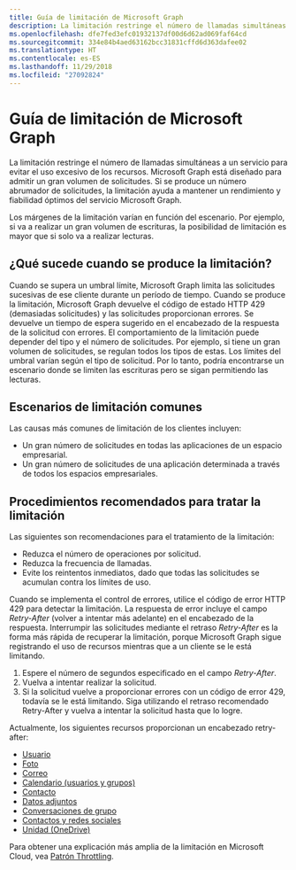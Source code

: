 ```yaml
---
title: Guía de limitación de Microsoft Graph
description: La limitación restringe el número de llamadas simultáneas a un servicio para evitar el uso excesivo de los recursos. Microsoft Graph está diseñado para admitir un gran volumen de solicitudes. Si se produce un número abrumador de solicitudes, la limitación ayuda a mantener un rendimiento y fiabilidad óptimos del servicio Microsoft Graph.
ms.openlocfilehash: dfe7fed3efc01932137df00d6d62ad069faf64cd
ms.sourcegitcommit: 334e84b4aed63162bcc31831cffd6d363dafee02
ms.translationtype: HT
ms.contentlocale: es-ES
ms.lasthandoff: 11/29/2018
ms.locfileid: "27092824"
---
```

# <a name="microsoft-graph-throttling-guidance"></a>Guía de limitación de Microsoft Graph


La limitación restringe el número de llamadas simultáneas a un servicio para evitar el uso excesivo de los recursos. Microsoft Graph está diseñado para admitir un gran volumen de solicitudes. Si se produce un número abrumador de solicitudes, la limitación ayuda a mantener un rendimiento y fiabilidad óptimos del servicio Microsoft Graph.

Los márgenes de la limitación varían en función del escenario. Por ejemplo, si va a realizar un gran volumen de escrituras, la posibilidad de limitación es mayor que si solo va a realizar lecturas.

## <a name="what-happens-when-throttling-occurs"></a>¿Qué sucede cuando se produce la limitación?

Cuando se supera un umbral límite, Microsoft Graph limita las solicitudes sucesivas de ese cliente durante un período de tiempo. Cuando se produce la limitación, Microsoft Graph devuelve el código de estado HTTP 429 (demasiadas solicitudes) y las solicitudes proporcionan errores. Se devuelve un tiempo de espera sugerido en el encabezado de la respuesta de la solicitud con errores. El comportamiento de la limitación puede depender del tipo y el número de solicitudes. Por ejemplo, si tiene un gran volumen de solicitudes, se regulan todos los tipos de estas. Los límites del umbral varían según el tipo de solicitud. Por lo tanto, podría encontrarse un escenario donde se limiten las escrituras pero se sigan permitiendo las lecturas. 

## <a name="common-throttling-scenarios"></a>Escenarios de limitación comunes

Las causas más comunes de limitación de los clientes incluyen:

* Un gran número de solicitudes en todas las aplicaciones de un espacio empresarial.
* Un gran número de solicitudes de una aplicación determinada a través de todos los espacios empresariales.

## <a name="best-practices-to-handle-throttling"></a>Procedimientos recomendados para tratar la limitación

Las siguientes son recomendaciones para el tratamiento de la limitación:

* Reduzca el número de operaciones por solicitud.
* Reduzca la frecuencia de llamadas.
* Evite los reintentos inmediatos, dado que todas las solicitudes se acumulan contra los límites de uso.

Cuando se implementa el control de errores, utilice el código de error HTTP 429 para detectar la limitación. La respuesta de error incluye el campo *Retry-After* (volver a intentar más adelante) en el encabezado de la respuesta. Interrumpir las solicitudes mediante el retraso *Retry-After* es la forma más rápida de recuperar la limitación, porque Microsoft Graph sigue registrando el uso de recursos mientras que a un cliente se le está limitando.

1. Espere el número de segundos especificado en el campo *Retry-After*.
2. Vuelva a intentar realizar la solicitud.
3. Si la solicitud vuelve a proporcionar errores con un código de error 429, todavía se le está limitando. Siga utilizando el retraso recomendado Retry-After y vuelva a intentar la solicitud hasta que lo logre.

Actualmente, los siguientes recursos proporcionan un encabezado retry-after:
- [Usuario](/graph/api/resources/user?view=graph-rest-1.0)
- [Foto](/graph/api/resources/profilephoto?view=graph-rest-1.0)
- [Correo](/graph/api/resources/message?view=graph-rest-1.0)
- [Calendario (usuarios y grupos)](/graph/api/resources/event?view=graph-rest-1.0)
- [Contacto](/graph/api/resources/contact?view=graph-rest-1.0)
- [Datos adjuntos](/graph/api/resources/attachment?view=graph-rest-1.0)
- [Conversaciones de grupo](/graph/api/resources/conversation?view=graph-rest-1.0)
- [Contactos y redes sociales](/graph/api/resources/social-overview?view=graph-rest-beta)
- [Unidad (OneDrive)](/graph/api/resources/drive?view=graph-rest-1.0)

Para obtener una explicación más amplia de la limitación en Microsoft Cloud, vea [Patrón Throttling](https://msdn.microsoft.com/library/office/dn589798.aspx).
